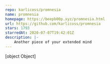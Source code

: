 ```yaml
---
repo: karlicoss/promnesia
name: promnesia
homepage: https://beepb00p.xyz/promnesia.html
url: https://github.com/karlicoss/promnesia
stars: 1793
starredAt: 2020-07-07T19:42:01Z
description: |-
    Another piece of your extended mind
---
```


[object Object]
